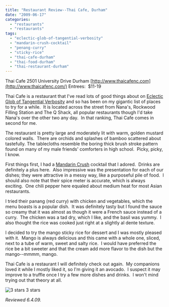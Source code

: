 ```yaml
---
title: "Restaurant Review--Thai Cafe, Durham"
date: "2009-06-17"
categories:
  - "restaurants"
  - "restaurants"
tags:
  - "eclectic-glob-of-tangential-verbosity"
  - "mandarin-crush-cocktail"
  - "penang-curry"
  - "sticky-rice"
  - "thai-cafe-durham"
  - "thai-food-durham"
  - "thai-restaurant-durham"
---
```


Thai Cafe 2501 University Drive Durham [http://www.thaicafenc.com](http://www.thaicafenc.com/) Entrees:  $11-19

Thai Cafe is a restaurant that I've read lots of good things about on [Eclectic Glob of Tangential Verbosity](http://eronel.blogspot.com/search?q=thai+cafe) and so has been on my gigantic list of places to try for a while.  It is located across the street from Nana's, Rockwood Filling Station and The Q Shack, all popular restaurants though I'd take Nana's over the other two any day.  In that ranking, Thai Cafe comes in second for me.

The restaurant is pretty large and moderately lit with warm, golden mustard colored walls.  There are orchids and splashes of bamboo scattered about tastefully. The tablecloths resemble the boring thick brush stroke pattern found on many of my male friends' comforters in high school.  Picky, picky, I know.

First things first, I had a [Mandarin Crush](index.php?p=353) cocktail that I adored.  Drinks are definitely a plus here.  Also impressive was the presentation for each of our dishes; they were attractive in a messy way, like a purposeful pile of food.  I should also note that their spice meter is accurate, which is always exciting.  One chili pepper here equaled about medium heat for most Asian restaurants.

I tried their panang (red curry) with chicken and vegetables, which the menu boasts is a popular dish.  It was definitely tasty but I found the sauce so creamy that it was almost as though it were a French sauce instead of a curry.  The chicken was a tad dry, which I like, and the basil was yummy.  I also thought the rice was cooked just right at a slightly al dente texture.

I decided to try the mango sticky rice for dessert and I was mostly pleased with it.  Mango is always delicious and this came with a whole one, sliced, next to a tube of warm, sweet and salty rice.  I would have preferred the rice be a bit sweeter and that the cream add more flavor to the dish but the mango--mmmm, mango.

Thai Cafe is a restaurant I will definitely check out again.  My companions loved it while I mostly liked it, so I'm giving it an avocado.  I suspect it may improve to a truffle once I try a few more dishes and drinks.  I won't mind trying out that theory at all.




<div class="caption">

![3 stars](http://s3.amazonaws.com/thegourmez-wpmedia/2009/02/rating_avocado1.gif "rating_avocado1") 3 stars</div>


_Reviewed 6.4.09._
